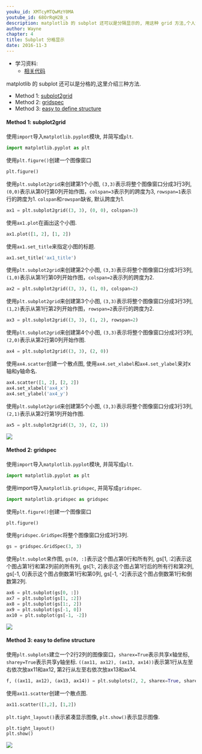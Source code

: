 ```yaml
---
youku_id: XMTcyMTQwMzY0MA
youtube_id: 68OrRqH2B_s
description: matplotlib 的 subplot 还可以是分隔显示的, 用这种 grid 方法,个人觉得比之前那种方法要方便.
author: Wayne
chapter: 4
title: Subplot 分格显示
date: 2016-11-3
---
```

* 学习资料:
  * [相关代码](https://github.com/MorvanZhou/tutorials/blob/master/matplotlibTUT/plt16_grid_subplot.py)

matplotlib 的 subplot 还可以是分格的,这里介绍三种方法.

* Method 1: [subplot2grid](#m1)
* Method 2: [gridspec](#m2)
* Method 3: [easy to define structure](#m3)

<h4 id="m1">Method 1: subplot2grid</h4>

使用`import`导入`matplotlib.pyplot`模块, 并简写成`plt`.

```python
import matplotlib.pyplot as plt
```

使用`plt.figure()`创建一个图像窗口

```python
plt.figure()
```

使用`plt.subplot2grid`来创建第1个小图, `(3,3)`表示将整个图像窗口分成3行3列, `(0,0)`表示从第0行第0列开始作图，`colspan=3`表示列的跨度为3, `rowspan=1`表示行的跨度为1. 
`colspan`和`rowspan`缺省, 默认跨度为1. 

```python
ax1 = plt.subplot2grid((3, 3), (0, 0), colspan=3)
```
使用`ax1.plot`在画出这个小图.

```python
ax1.plot([1, 2], [1, 2])
```
使用`ax1.set_title`来指定小图的标题.

```python
ax1.set_title('ax1_title')
```
使用`plt.subplot2grid`来创建第2个小图, `(3,3)`表示将整个图像窗口分成3行3列, `(1,0)`表示从第1行第0列开始作图，`colspan=2`表示列的跨度为2.

```python
ax2 = plt.subplot2grid((3, 3), (1, 0), colspan=2)
```

使用`plt.subplot2grid`来创建第3个小图, `(3,3)`表示将整个图像窗口分成3行3列, `(1,2)`表示从第1行第2列开始作图，`rowspan=2`表示行的跨度为2.

```python
ax3 = plt.subplot2grid((3, 3), (1, 2), rowspan=2)
```
使用`plt.subplot2grid`来创建第4个小图, `(3,3)`表示将整个图像窗口分成3行3列, `(2,0)`表示从第2行第0列开始作图.

```python
ax4 = plt.subplot2grid((3, 3), (2, 0))
```
使用`ax4.scatter`创建一个散点图, 使用`ax4.set_xlabel`和`ax4.set_ylabel`来对x轴和y轴命名.

```python
ax4.scatter([1, 2], [2, 2])
ax4.set_xlabel('ax4_x')
ax4.set_ylabel('ax4_y')
```
使用`plt.subplot2grid`来创建第5个小图, `(3,3)`表示将整个图像窗口分成3行3列, `(2,1)`表示从第2行第1列开始作图.

```python
ax5 = plt.subplot2grid((3, 3), (2, 1))
```
<img class="course-image" src="plt4_2_1.png">

<h4 id="m2">Method 2: gridspec</h4>

使用`import`导入`matplotlib.pyplot`模块, 并简写成`plt`.

```python
import matplotlib.pyplot as plt
```

使用import导入`matplotlib.gridspec`, 并简写成`gridspec`.

```python
import matplotlib.gridspec as gridspec
```

使用`plt.figure()`创建一个图像窗口

```python
plt.figure()
```

使用`gridspec.GridSpec`将整个图像窗口分成3行3列. 

```python
gs = gridspec.GridSpec(3, 3)
```
使用`plt.subplot`来作图, `gs[0, :]`表示这个图占第0行和所有列, gs[1, :2]表示这个图占第1行和第2列前的所有列, gs[1:, 2]表示这个图占第1行后的所有行和第2列, gs[-1, 0]表示这个图占倒数第1行和第0列, gs[-1, -2]表示这个图占倒数第1行和倒数第2列. 

```python
ax6 = plt.subplot(gs[0, :])
ax7 = plt.subplot(gs[1, :2])
ax8 = plt.subplot(gs[1:, 2])
ax9 = plt.subplot(gs[-1, 0])
ax10 = plt.subplot(gs[-1, -2])
```
<img class="course-image" src="plt4_2_2.png">

<h4 id="m3">Method 3: easy to define structure</h4>

使用`plt.subplots`建立一个2行2列的图像窗口，`sharex=True`表示共享x轴坐标, `sharey=True`表示共享y轴坐标. `((ax11, ax12), (ax13, ax14))`表示第1行从左至右依次放ax11和ax12, 第2行从左至右依次放ax13和ax14. 


```python
f, ((ax11, ax12), (ax13, ax14)) = plt.subplots(2, 2, sharex=True, sharey=True)
```

使用`ax11.scatter`创建一个散点图. 

```python
ax11.scatter([1,2], [1,2])
```

`plt.tight_layout()`表示紧凑显示图像, `plt.show()`表示显示图像. 

```python
plt.tight_layout()
plt.show()
```
<img class="course-image" src="plt4_2_3.png">